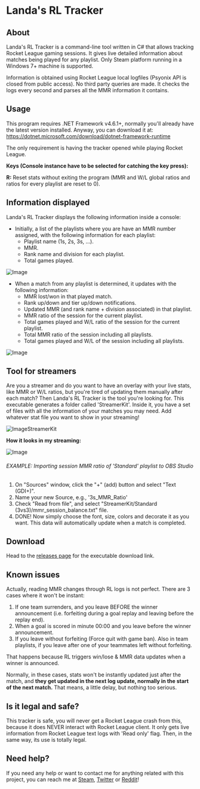 # Landa's RL Tracker

## About

Landa's RL Tracker is a command-line tool written in C# that allows tracking Rocket League gaming sessions. It gives live detailed information about matches being played for any playlist. Only Steam platform running in a Windows 7+ machine is supported.

Information is obtained using Rocket League local logfiles (Psyonix API is closed from public access). No third party queries are made. It checks the logs every second and parses all the MMR information it contains.

## Usage

This program requires .NET Framework v4.6.1+, normally you'll already have the latest version installed. Anyway, you can download it at: https://dotnet.microsoft.com/download/dotnet-framework-runtime

The only requirement is having the tracker opened while playing Rocket League.

**Keys (Console instance have to be selected for catching the key press):**

**R:** Reset stats without exiting the program (MMR and W/L global ratios and ratios for every playlist are reset to 0). 

## Information displayed

Landa's RL Tracker displays the following information inside a console:
- Initially, a list of the playlists where you are have an MMR number assigned, with the following information for each playlist:
  * Playlist name (1s, 2s, 3s, ...).
  * MMR.
  * Rank name and division for each playlist.
  * Total games played.
  
![Image](https://i.imgur.com/femzy6F.png)

- When a match from any playlist is determined, it updates with the following information:
  * MMR lost/won in that played match.
  * Rank up/down and tier up/down notifications.  
  * Updated MMR (and rank name + division associated) in that playlist.
  * MMR ratio of the session for the current playlist.
  * Total games played and W/L ratio of the session for the current playlist.
  * Total MMR ratio of the session including all playlists.
  * Total games played and W/L of the session including all playlists.
  
![Image](https://i.imgur.com/2gTnvYq.png)
  
## Tool for streamers
  
  Are you a streamer and do you want to have an overlay with your live stats, like MMR or W/L ratios, but you're tired of updating them manually after each match? Then Landa's RL Tracker is the tool you're looking for.
  This executable generates a folder called 'StreamerKit'. Inside it, you have a set of files with all the information of your matches you may need. Add whatever stat file you want to show in your streaming!
  
  ![ImageStreamerKit](https://i.imgur.com/IBWLHxi.png)
  
  **How it looks in my streaming:**
  
  ![Image](https://media.discordapp.net/attachments/518865179274903563/518871407724068884/Stream.PNG)
  
  ###### EXAMPLE: Importing session MMR ratio of 'Standard' playlist to OBS Studio
  
  1. On "Sources" window, click the "+" (add) button and select "Text (GDI+)".
  2. Name your new Source, e.g., '3s_MMR_Ratio'
  3. Check "Read from file", and select "StreamerKit/Standard (3vs3)/mmr_session_balance.txt" file.
  4. DONE! Now simply choose the font, size, colors and decorate it as you want. This data will automatically update when a match is completed.

## Download

Head to the [releases page](https://github.com/BlancoLanda/LandasRLTracker/releases) for the executable download link.

## Known issues

Actually, reading MMR changes through RL logs is not perfect. There are 3 cases where it won't be instant:
1. If one team surrenders, and you leave BEFORE the winner announcement (i.e. forfeiting during a goal replay and leaving before the replay end).
2. When a goal is scored in minute 00:00 and you leave before the winner announcement.
3. If you leave without forfeiting (Force quit with game ban). Also in team playlists, if you leave after one of your teammates left without forfeiting.

That happens because RL triggers win/lose & MMR data updates when a winner is announced. 

Normally, in these cases, stats won't be instantly updated just after the match, and **they get updated in the next log update, normally in the start of the next match.** That means, a little delay, but nothing too serious.

## Is it legal and safe?

This tracker is safe, you will never get a Rocket League crash from this, because it does NEVER interact with Rocket League client. It only gets live information from Rocket League text logs with 'Read only' flag. Then, in the same way, its use is totally legal.

## Need help?

If you need any help or want to contact me for anything related with this project, you can reach me at [Steam](https://steamcommunity.com/id/blancolanda/), [Twitter](https://twitter.com/BlancoLanda) or [Reddit](https://www.reddit.com/user/Blancolanda)!
